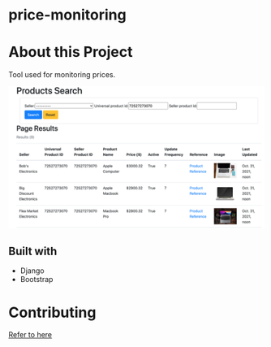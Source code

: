 # price-monitoring

# About this Project
Tool used for monitoring prices.

![Search Demo](docs/search.png)

## Built with
* Django
* Bootstrap

# Contributing
[Refer to here](CONTRIBUTING.md)